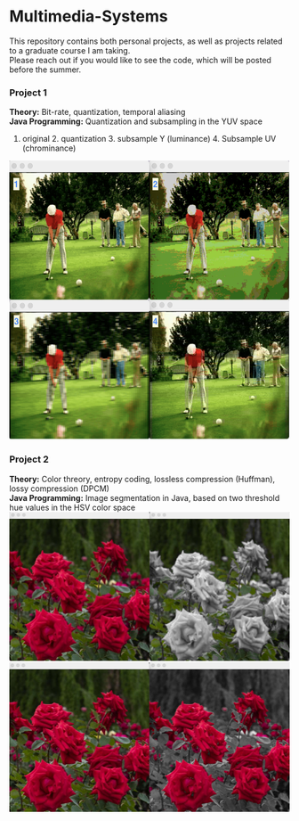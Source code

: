 # Multimedia-Systems

This repository contains both personal projects, as well as projects related to a graduate course I am taking. <br>
Please reach out if you would like to see the code, which will be posted before the summer. 

### Project 1
<b>Theory:</b> Bit-rate, quantization, temporal aliasing <br>
<b>Java Programming:</b> Quantization and subsampling in the YUV space
1. original  2. quantization 3. subsample Y (luminance) 4. Subsample UV (chrominance)
<img src="https://github.com/spesavento/Multimedia-Systems/blob/main/Project_1/project1_image2.png" width="510" height="500">

### Project 2
<b>Theory:</b> Color threory, entropy coding, lossless compression (Huffman), lossy compression (DPCM) <br>
<b>Java Programming:</b> Image segmentation in Java, based on two threshold hue values in the HSV color space
 <img src="https://github.com/spesavento/Multimedia-Systems/blob/main/Project_2/60_120_hsv.png" width="511" height="267.5">
 <img src="https://github.com/spesavento/Multimedia-Systems/blob/main/Project_2/320_359_hsv.png" width="511" height="267.5">
